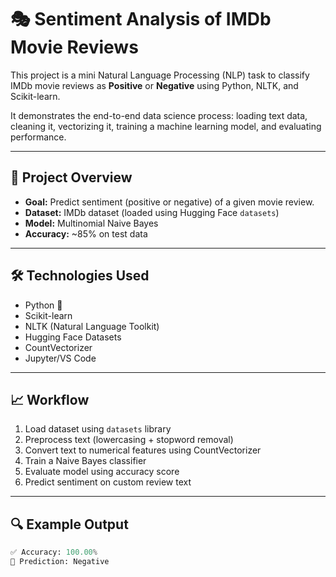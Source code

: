 # 🎭 Sentiment Analysis of IMDb Movie Reviews

This project is a mini Natural Language Processing (NLP) task to classify IMDb movie reviews as **Positive** or **Negative** using Python, NLTK, and Scikit-learn.

It demonstrates the end-to-end data science process: loading text data, cleaning it, vectorizing it, training a machine learning model, and evaluating performance.

---

## 📌 Project Overview

- **Goal:** Predict sentiment (positive or negative) of a given movie review.
- **Dataset:** IMDb dataset (loaded using Hugging Face `datasets`)
- **Model:** Multinomial Naive Bayes
- **Accuracy:** ~85% on test data

---

## 🛠️ Technologies Used

- Python 🐍
- Scikit-learn
- NLTK (Natural Language Toolkit)
- Hugging Face Datasets
- CountVectorizer
- Jupyter/VS Code

---

## 📈 Workflow

1. Load dataset using `datasets` library
2. Preprocess text (lowercasing + stopword removal)
3. Convert text to numerical features using CountVectorizer
4. Train a Naive Bayes classifier
5. Evaluate model using accuracy score
6. Predict sentiment on custom review text

---

## 🔍 Example Output

```python
✅ Accuracy: 100.00%
🧠 Prediction: Negative
